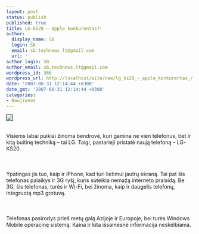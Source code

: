 ```yaml
---
layout: post
status: publish
published: true
title: LG-KS20 – Apple konkurentas?!
author:
  display_name: SB
  login: SB
  email: sb.technews.lt@gmail.com
  url: ''
author_login: SB
author_email: sb.technews.lt@gmail.com
wordpress_id: 366
wordpress_url: http://localhost/site/new/lg_ks20_-_apple_konkurentas_/
date: '2007-08-31 12:14:44 +0300'
date_gmt: '2007-08-31 12:14:44 +0300'
categories:
- Naujienos
---
```

<div class="imgright"><img src="http://img246.imageshack.us/img246/9333/lgmc5.jpg" border="1"></div>
<p><br>Visiems labai puikiai žinoma bendrovė, kuri gamina ne vien telefonus, bet ir kitą buitinę techniką – tai LG. Taigi, pastarieji pristatė naują telefoną – LG-KS20.<br />
<br><br />
<br>Ypatingas jis tuo, kaip ir iPhone, kad turi lietimui jautrų ekraną. Tai pat šis telefonas palaikys ir 3G ryšį, kuris suteikia nemažą interneto pralaidą. Be 3G, šis telefonas, turės ir Wi-Fi, bei žinoma, kaip ir daugelis telefonų, integruotą mp3 grotuvą.<br />
<br><br />
<br>Telefonas pasirodys prieš metų galą Azijoje ir Europoje, bei turės Windows Mobile operacinę sistemą. Kaina ir kita išsamesnė informacija neskelbiama.</p>
